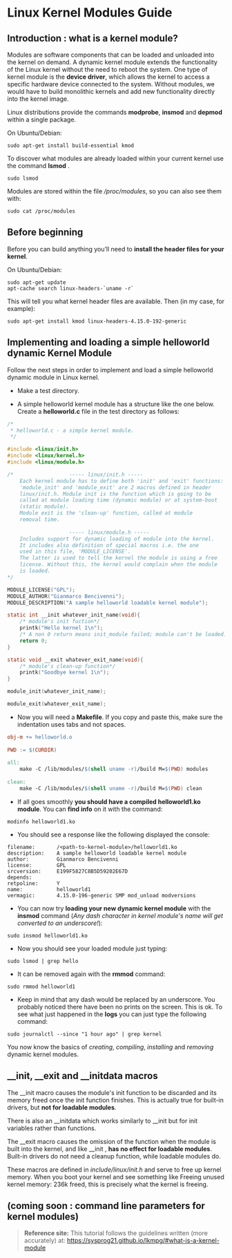 # Linux Kernel Modules Guide

## Introduction : what is a kernel module?
Modules are software components that can be loaded and unloaded into the kernel on demand. 
A dynamic kernel module extends the functionality of the Linux kernel without the need to reboot the system. 
One type of kernel module is the **device driver**, which allows the kernel to access a specific hardware device connected to the system. 
Without modules, we would have to build monolithic kernels and add new functionality directly into the kernel image. 

Linux distributions provide the commands **modprobe**, **insmod** and **depmod** within a single package.

On Ubuntu/Debian:
```
sudo apt-get install build-essential kmod
```

To discover what modules are already loaded within your current kernel use the command **lsmod** .
```
sudo lsmod
```

Modules are stored within the file */proc/modules*, so you can also see them with:
```
sudo cat /proc/modules
```

## Before beginning

Before you can build anything you’ll need to **install the header files for your kernel**.

On Ubuntu/Debian:
```
sudo apt-get update 
apt-cache search linux-headers-`uname -r`
```

This will tell you what kernel header files are available. Then (in my case, for example):
```
sudo apt-get install kmod linux-headers-4.15.0-192-generic
```

## Implementing and loading a simple helloworld dynamic Kernel Module
Follow the next steps in order to implement and load a simple helloworld dynamic module in Linux kernel.

- Make a test directory.

- A simple helloworld kernel module has a structure like the one below. Create a **helloworld.c** file in the test directory as follows:
```C
/* 
 * helloworld.c - a simple kernel module. 
 */ 

#include <linux/init.h>
#include <linux/kernel.h>
#include <linux/module.h> 

/*                  ----- linux/init.h -----
    Each kernel module has to define both 'init' and 'exit' functions:
    'module_init' and 'module_exit' are 2 macros defined in header
    linux/init.h. Module init is the function which is going to be 
    called at module loading time (dynamic module) or at system-boot 
    (static module).
    Module exit is the 'clean-up' function, called at module 
    removal time.
    
                    ----- linux/module.h -----
    Includes support for dynamic loading of module into the kernel.
    It includes also definition of special macros i.e. the one 
    used in this file, 'MODULE_LICENSE'. 
    The latter is used to tell the kernel the module is using a free 
    license. Without this, the kernel would complain when the module 
    is loaded.
*/

MODULE_LICENSE("GPL");
MODULE_AUTHOR("Gianmarco Bencivenni"); 
MODULE_DESCRIPTION("A sample helloworld loadable kernel module"); 

static int __init whatever_init_name(void){
    /* module's init fuction*/
    printk("Hello kernel 1\n");
    /* A non 0 return means init_module failed; module can't be loaded. */ 
    return 0;
}

static void __exit whatever_exit_name(void){
    /* module's clean-up function*/
    printk("Goodbye kernel 1\n");
}

module_init(whatever_init_name);

module_exit(whatever_exit_name);
```

- Now you will need a **Makefile**. If you copy and paste this, make sure the indentation uses tabs and not spaces.
```makefile
obj-m += helloworld.o 
 
PWD := $(CURDIR) 
 
all: 
    make -C /lib/modules/$(shell uname -r)/build M=$(PWD) modules 
 
clean: 
    make -C /lib/modules/$(shell uname -r)/build M=$(PWD) clean
```

- If all goes smoothly **you should have a compiled helloworld1.ko module**. You can **find info** on it with the command:
```
modinfo helloworld1.ko
```
- You should see a response like the following displayed the console:
```
filename:       /<path-to-kernel-module>/helloworld1.ko
description:    A sample helloworld loadable kernel module
author:         Gianmarco Bencivenni
license:        GPL
srcversion:     E199F5827C8B5D59202E67D
depends:        
retpoline:      Y
name:           helloworld1
vermagic:       4.15.0-196-generic SMP mod_unload modversions 
```

- You can now try **loading your new dynamic kernel module** with the **insmod** command (*Any dash character in kernel module's name will get converted to an underscore!*):
```
sudo insmod helloworld1.ko
```
- Now you should see your loaded module just typing:
```
sudo lsmod | grep hello
```
- It can be removed again with the **rmmod** command:
```
sudo rmmod helloworld1
```
- Keep in mind that any dash would be replaced by an underscore. You probably noticed there have been no prints on the screen. This is ok. To see what just happened in the **logs** you can just type the following command:
```
sudo journalctl --since "1 hour ago" | grep kernel
```
You now know the basics of *creating*, *compiling*, *installing* and *removing* dynamic kernel modules.


## __init, __exit and __initdata macros

The __init macro causes the module's init function to be discarded and its memory freed once the init function finishes.
This is actually true for built-in drivers, but **not for loadable modules**. 

There is also an __initdata which works similarly to __init but for init variables rather than functions.

The __exit macro causes the omission of the function when the module is built into the kernel, and like __init , **has no effect for loadable modules**. 
Built-in drivers do not need a cleanup function, while loadable modules do.

These macros are defined in *include/linux/init.h* and serve to free up kernel memory. 
When you boot your kernel and see something like Freeing unused kernel memory: 236k freed, this is precisely what the kernel is freeing.

## (coming soon : command line parameters for kernel modules)

>**Reference site:** This tutorial follows the guidelines written (more accurately) at: <https://sysprog21.github.io/lkmpg/#what-is-a-kernel-module>